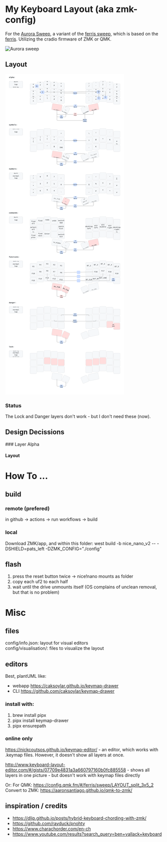 # My Keyboard Layout (aka zmk-config)

For the [Aurora Sweep](https://splitkb.com/products/aurora-sweep), a variant of the [ferris sweep](https://github.com/davidphilipbarr/Sweep), which is based on the [ferris](https://github.com/pierrechevalier83/ferris). Utilizing the cradio firmware of ZMK or QMK.

![Aurora sweep](https://cdn.shopify.com/s/files/1/0227/9171/6941/products/AUR-SWP-build-left_1620x1080.jpg?v=1665581860)
## Layout
![Keyboard Layout](./config/visualisation/drawn.svg)

### Status
The Lock and Danger layers don't work - but I don't need these (now).

## Design Decissions
### Layer Alpha
#### Layout


# How To ...
## build
### remote (prefered)
in github -> actions -> run workflows -> build
### local
Download ZMK/app, and within this folder:
west build -b nice_nano_v2 -- -DSHIELD=pats_left -DZMK_CONFIG="./config"

## flash
1. press the reset button twice -> nice!nano mounts as folder
2. copy each uf2 to each half
3. wait until the drive unmounts itself (OS complains of unclean removal, but that is no problem)

# Misc
## files

config/info.json:       layout for visual editors  
config/visualisation/:  files to visualize the layout 

## editors
Best, plantUML like:  
- webapp https://caksoylar.github.io/keymap-drawer
- CLI https://github.com/caksoylar/keymap-drawer
### install with:
1. brew install pipx
2. pipx install keymap-drawer
3. pipx ensurepath


### online only

https://nickcoutsos.github.io/keymap-editor/ - an editor, which works with .keymap files. However, it doesn't show all layers at once.

http://www.keyboard-layout-editor.com/#/gists/07709e4831a3a660797160b0fc885558 - shows all layers in one picture - but doesn't work with keymap files directly

Or:
For QMK:
https://config.qmk.fm/#/ferris/sweep/LAYOUT_split_3x5_2
Convert to ZMK:
https://aaronsantiago.github.io/qmk-to-zmk/

## inspiration / credits
- https://dlip.github.io/posts/hybrid-keyboard-chording-with-zmk/
- https://github.com/rayduck/pnohty
- https://www.charachorder.com/en-ch
- https://www.youtube.com/results?search_query=ben+vallack+keyboard
